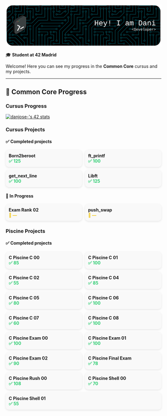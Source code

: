 ![Header](./github-header-banner.png)

🎓 **Student at 42 Madrid**

Welcome! Here you can see my progress in the **Common Core** cursus and my projects.

---

## 🚀 Common Core Progress

### Cursus Progress

<a href="https://github.com/oakoudad/badge42"><img src="https://badge.mediaplus.ma/colorfulwaves/danjose-?1337Badge=off&UM6P=off" alt="danjose-'s 42 stats" /></a>

### Cursus Projects
<!-- CURSUS START -->
<h4>✅ Completed projects</h4>
<div style='display:flex; flex-wrap:wrap; gap:10px;'>

<div style='flex:1 1 200px; background:#f9f9f9; border-radius:10px; padding:10px; box-shadow:0 2px 6px rgba(0,0,0,0.1);'>
  <strong>Born2beroot</strong><br>
  <span style='color:#2ecc71; font-weight:bold;'>✅ 125</span>
</div>

<div style='flex:1 1 200px; background:#f9f9f9; border-radius:10px; padding:10px; box-shadow:0 2px 6px rgba(0,0,0,0.1);'>
  <strong>ft_printf</strong><br>
  <span style='color:#2ecc71; font-weight:bold;'>✅ 100</span>
</div>

<div style='flex:1 1 200px; background:#f9f9f9; border-radius:10px; padding:10px; box-shadow:0 2px 6px rgba(0,0,0,0.1);'>
  <strong>get_next_line</strong><br>
  <span style='color:#2ecc71; font-weight:bold;'>✅ 100</span>
</div>

<div style='flex:1 1 200px; background:#f9f9f9; border-radius:10px; padding:10px; box-shadow:0 2px 6px rgba(0,0,0,0.1);'>
  <strong>Libft</strong><br>
  <span style='color:#2ecc71; font-weight:bold;'>✅ 125</span>
</div>
</div>
<h4>🚧 In Progress</h4>
<div style='display:flex; flex-wrap:wrap; gap:10px;'>

<div style='flex:1 1 200px; background:#f9f9f9; border-radius:10px; padding:10px; box-shadow:0 2px 6px rgba(0,0,0,0.1);'>
  <strong>Exam Rank 02</strong><br>
  <span style='color:#f1c40f; font-weight:bold;'>🚧 —</span>
</div>

<div style='flex:1 1 200px; background:#f9f9f9; border-radius:10px; padding:10px; box-shadow:0 2px 6px rgba(0,0,0,0.1);'>
  <strong>push_swap</strong><br>
  <span style='color:#f1c40f; font-weight:bold;'>🚧 —</span>
</div>
</div>
<!-- CURSUS END -->

### Piscine Projects
<!-- PISCINE START -->
<h4>✅ Completed projects</h4>
<div style='display:flex; flex-wrap:wrap; gap:10px;'>

<div style='flex:1 1 200px; background:#f9f9f9; border-radius:10px; padding:10px; box-shadow:0 2px 6px rgba(0,0,0,0.1);'>
  <strong>C Piscine C 00</strong><br>
  <span style='color:#2ecc71; font-weight:bold;'>✅ 85</span>
</div>

<div style='flex:1 1 200px; background:#f9f9f9; border-radius:10px; padding:10px; box-shadow:0 2px 6px rgba(0,0,0,0.1);'>
  <strong>C Piscine C 01</strong><br>
  <span style='color:#2ecc71; font-weight:bold;'>✅ 100</span>
</div>

<div style='flex:1 1 200px; background:#f9f9f9; border-radius:10px; padding:10px; box-shadow:0 2px 6px rgba(0,0,0,0.1);'>
  <strong>C Piscine C 02</strong><br>
  <span style='color:#2ecc71; font-weight:bold;'>✅ 55</span>
</div>

<div style='flex:1 1 200px; background:#f9f9f9; border-radius:10px; padding:10px; box-shadow:0 2px 6px rgba(0,0,0,0.1);'>
  <strong>C Piscine C 04</strong><br>
  <span style='color:#2ecc71; font-weight:bold;'>✅ 85</span>
</div>

<div style='flex:1 1 200px; background:#f9f9f9; border-radius:10px; padding:10px; box-shadow:0 2px 6px rgba(0,0,0,0.1);'>
  <strong>C Piscine C 05</strong><br>
  <span style='color:#2ecc71; font-weight:bold;'>✅ 80</span>
</div>

<div style='flex:1 1 200px; background:#f9f9f9; border-radius:10px; padding:10px; box-shadow:0 2px 6px rgba(0,0,0,0.1);'>
  <strong>C Piscine C 06</strong><br>
  <span style='color:#2ecc71; font-weight:bold;'>✅ 100</span>
</div>

<div style='flex:1 1 200px; background:#f9f9f9; border-radius:10px; padding:10px; box-shadow:0 2px 6px rgba(0,0,0,0.1);'>
  <strong>C Piscine C 07</strong><br>
  <span style='color:#2ecc71; font-weight:bold;'>✅ 60</span>
</div>

<div style='flex:1 1 200px; background:#f9f9f9; border-radius:10px; padding:10px; box-shadow:0 2px 6px rgba(0,0,0,0.1);'>
  <strong>C Piscine C 08</strong><br>
  <span style='color:#2ecc71; font-weight:bold;'>✅ 100</span>
</div>

<div style='flex:1 1 200px; background:#f9f9f9; border-radius:10px; padding:10px; box-shadow:0 2px 6px rgba(0,0,0,0.1);'>
  <strong>C Piscine Exam 00</strong><br>
  <span style='color:#2ecc71; font-weight:bold;'>✅ 100</span>
</div>

<div style='flex:1 1 200px; background:#f9f9f9; border-radius:10px; padding:10px; box-shadow:0 2px 6px rgba(0,0,0,0.1);'>
  <strong>C Piscine Exam 01</strong><br>
  <span style='color:#2ecc71; font-weight:bold;'>✅ 100</span>
</div>

<div style='flex:1 1 200px; background:#f9f9f9; border-radius:10px; padding:10px; box-shadow:0 2px 6px rgba(0,0,0,0.1);'>
  <strong>C Piscine Exam 02</strong><br>
  <span style='color:#2ecc71; font-weight:bold;'>✅ 90</span>
</div>

<div style='flex:1 1 200px; background:#f9f9f9; border-radius:10px; padding:10px; box-shadow:0 2px 6px rgba(0,0,0,0.1);'>
  <strong>C Piscine Final Exam</strong><br>
  <span style='color:#2ecc71; font-weight:bold;'>✅ 78</span>
</div>

<div style='flex:1 1 200px; background:#f9f9f9; border-radius:10px; padding:10px; box-shadow:0 2px 6px rgba(0,0,0,0.1);'>
  <strong>C Piscine Rush 00</strong><br>
  <span style='color:#2ecc71; font-weight:bold;'>✅ 108</span>
</div>

<div style='flex:1 1 200px; background:#f9f9f9; border-radius:10px; padding:10px; box-shadow:0 2px 6px rgba(0,0,0,0.1);'>
  <strong>C Piscine Shell 00</strong><br>
  <span style='color:#2ecc71; font-weight:bold;'>✅ 70</span>
</div>

<div style='flex:1 1 200px; background:#f9f9f9; border-radius:10px; padding:10px; box-shadow:0 2px 6px rgba(0,0,0,0.1);'>
  <strong>C Piscine Shell 01</strong><br>
  <span style='color:#2ecc71; font-weight:bold;'>✅ 55</span>
</div>
</div>
<!-- PISCINE END -->


